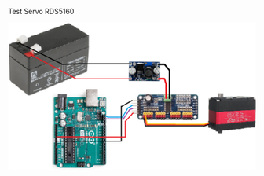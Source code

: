 
Test Servo RDS5160



![RDS5160 ](https://github.com/hi-techno-barrio/RDS5160-/blob/main/img/RDS5160-Test.png)
